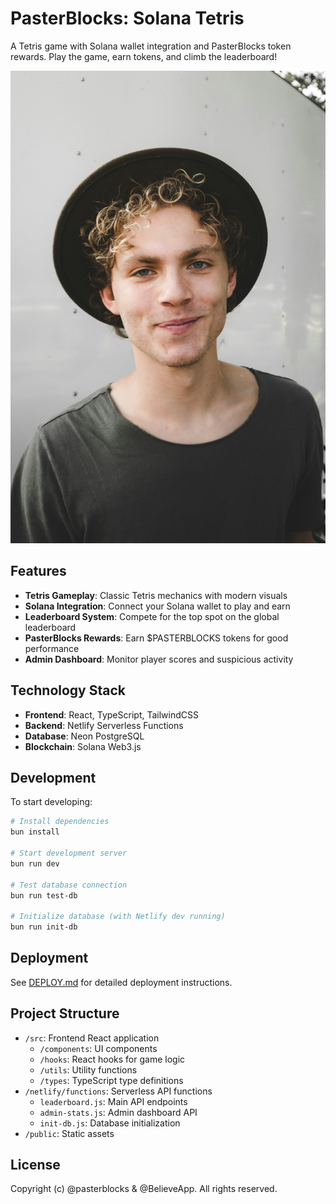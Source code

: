 # PasterBlocks: Solana Tetris

A Tetris game with Solana wallet integration and PasterBlocks token rewards. Play the game, earn tokens, and climb the leaderboard!

![PasterBlocks Logo](/public/assets/images/pasternak-logo.png)

## Features

- **Tetris Gameplay**: Classic Tetris mechanics with modern visuals
- **Solana Integration**: Connect your Solana wallet to play and earn
- **Leaderboard System**: Compete for the top spot on the global leaderboard
- **PasterBlocks Rewards**: Earn $PASTERBLOCKS tokens for good performance
- **Admin Dashboard**: Monitor player scores and suspicious activity

## Technology Stack

- **Frontend**: React, TypeScript, TailwindCSS
- **Backend**: Netlify Serverless Functions
- **Database**: Neon PostgreSQL
- **Blockchain**: Solana Web3.js

## Development

To start developing:

```bash
# Install dependencies
bun install

# Start development server
bun run dev

# Test database connection
bun run test-db

# Initialize database (with Netlify dev running)
bun run init-db
```

## Deployment

See [DEPLOY.md](DEPLOY.md) for detailed deployment instructions.

## Project Structure

- `/src`: Frontend React application
  - `/components`: UI components
  - `/hooks`: React hooks for game logic
  - `/utils`: Utility functions
  - `/types`: TypeScript type definitions
- `/netlify/functions`: Serverless API functions
  - `leaderboard.js`: Main API endpoints
  - `admin-stats.js`: Admin dashboard API
  - `init-db.js`: Database initialization
- `/public`: Static assets

## License

Copyright (c) @pasterblocks & @BelieveApp. All rights reserved.
